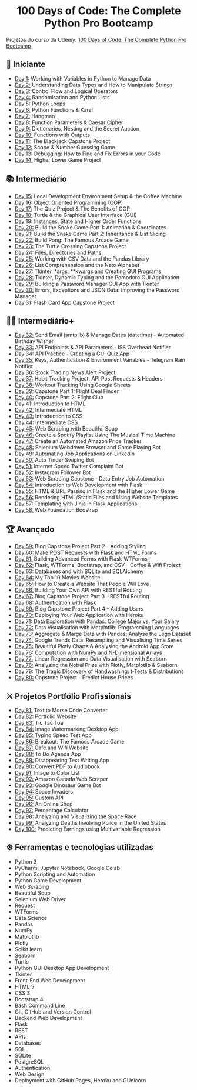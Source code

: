 <h1 align="center">100 Days of Code: The Complete Python Pro Bootcamp</h1>

Projetos do curso da Udemy: [100 Days of Code: The Complete Python Pro Bootcamp](https://www.udemy.com/course/100-days-of-code/)

## 🔰 Iniciante 
- [Day 1:](https://github.com/renzoyuta/100-days-of-code-python/tree/main/Day01) Working with Variables in Python to Manage Data
- [Day 2:](https://github.com/renzoyuta/100-days-of-code-python/tree/main/Day02) Understanding Data Types and How to Manipulate Strings
- [Day 3:](https://github.com/renzoyuta/100-days-of-code-python/tree/main/Day03) Control Flow and Logical Operators
- [Day 4:](https://github.com/renzoyuta/100-days-of-code-python/tree/main/Day04) Randomisation and Python Lists
- [Day 5:](https://github.com/renzoyuta/100-days-of-code-python/tree/main/Day05) Python Loops
- [Day 6:](https://github.com/renzoyuta/100-days-of-code-python/tree/main/Day06) Python Functions & Karel
- [Day 7:](https://github.com/renzoyuta/100-days-of-code-python/tree/main/Day07) Hangman
- [Day 8:](https://github.com/renzoyuta/100-days-of-code-python/tree/main/Day08) Function Parameters & Caesar Cipher
- [Day 9:](https://github.com/renzoyuta/100-days-of-code-python/tree/main/Day09) Dictionaries, Nesting and the Secret Auction
- [Day 10:](https://github.com/renzoyuta/100-days-of-code-python/tree/main/Day10) Functions with Outputs
- [Day 11:](https://github.com/renzoyuta/100-days-of-code-python/tree/main/Day11) The Blackjack Capstone Project
- [Day 12:](https://github.com/renzoyuta/100-days-of-code-python/tree/main/Day12) Scope & Number Guessing Game
- [Day 13:](https://github.com/renzoyuta/100-days-of-code-python/tree/main/Day13) Debugging: How to Find and Fix Errors in your Code
- [Day 14:](https://github.com/renzoyuta/100-days-of-code-python/tree/main/Day14) Higher Lower Game Project

## 📚 Intermediário
- [Day 15:](https://github.com/renzoyuta/100-days-of-code-python/tree/main/Day15) Local Development Environment Setup & the Coffee Machine
- [Day 16:](https://github.com/renzoyuta/100-days-of-code-python/tree/main/Day16) Object Oriented Programming (OOP)
- [Day 17:](https://github.com/renzoyuta/100-days-of-code-python/tree/main/Day17) The Quiz Project & The Benefits of OOP
- [Day 18:](https://github.com/renzoyuta/100-days-of-code-python/tree/main/Day18) Turtle & the Graphical User Interface (GUI)
- [Day 19:](https://github.com/renzoyuta/100-days-of-code-python/tree/main/Day19) Instances, State and Higher Order Functions
- [Day 20:](https://github.com/renzoyuta/100-days-of-code-python/tree/main/Day20) Build the Snake Game Part 1: Animation & Coordinates
- [Day 21:](https://github.com/renzoyuta/100-days-of-code-python/tree/main/Day21) Build the Snake Game Part 2: Inheritance & List Slicing
- [Day 22:](https://github.com/renzoyuta/100-days-of-code-python/tree/main/Day22) Build Pong: The Famous Arcade Game
- [Day 23:](https://github.com/renzoyuta/100-days-of-code-python/tree/main/Day23) The Turtle Crossing Capstone Project
- [Day 24:](https://github.com/renzoyuta/100-days-of-code-python/tree/main/Day24) Files, Directories and Paths
- [Day 25:](https://github.com/renzoyuta/100-days-of-code-python/tree/main/Day25) Working with CSV Data and the Pandas Library
- [Day 26:](https://github.com/renzoyuta/100-days-of-code-python/tree/main/Day26) List Comprehension and the Nato Alphabet
- [Day 27:](https://github.com/renzoyuta/100-days-of-code-python/tree/main/Day27) Tkinter, *args, **kwargs and Creating GUI Programs
- [Day 28:](https://github.com/renzoyuta/100-days-of-code-python/tree/main/Day28) Tkinter, Dynamic Typing and the Pomodoro GUI Application
- [Day 29:](https://github.com/renzoyuta/100-days-of-code-python/tree/main/Day29) Building a Password Manager GUI App with Tkinter
- [Day 30:](https://github.com/renzoyuta/100-days-of-code-python/tree/main/Day30) Errors, Exceptions and JSON Data: Improving the Password Manager
- [Day 31:](https://github.com/renzoyuta/100-days-of-code-python/tree/main/Day31) Flash Card App Capstone Project

## 👨‍💻 Intermediário+
- [Day 32:](https://github.com/renzoyuta/100-days-of-code-python/tree/main/Day32) Send Email (smtplib) & Manage Dates (datetime) - Automated Birthday Wisher
- [Day 33:](https://github.com/renzoyuta/100-days-of-code-python/tree/main/Day33) API Endpoints & API Parameters - ISS Overhead Notifier
- [Day 34:](https://github.com/renzoyuta/100-days-of-code-python/tree/main/Day34) API Practice - Creating a GUI Quiz App
- [Day 35:](https://github.com/renzoyuta/100-days-of-code-python/tree/main/Day35) Keys, Authentication & Environment Variables - Telegram Rain Notifier
- [Day 36:](https://github.com/renzoyuta/100-days-of-code-python/tree/main/Day36) Stock Trading News Alert Project
- [Day 37:](https://github.com/renzoyuta/100-days-of-code-python/tree/main/Day37) Habit Tracking Project: API Post Requests & Headers
- [Day 38:](https://github.com/renzoyuta/100-days-of-code-python/tree/main/Day38) Workout Tracking Using Google Sheets
- [Day 39:](https://github.com/renzoyuta/100-days-of-code-python/tree/main/Day39) Capstone Part 1: Flight Deal Finder
- [Day 40:](https://github.com/renzoyuta/100-days-of-code-python/tree/main/Day40) Capstone Part 2: Flight Club
- [Day 41:](https://github.com/renzoyuta/100-days-of-code-python/tree/main/Day41) Introduction to HTML
- [Day 42:](https://github.com/renzoyuta/100-days-of-code-python/tree/main/Day42) Intermediate HTML
- [Day 43:](https://github.com/renzoyuta/100-days-of-code-python/tree/main/Day43) Introduction to CSS
- [Day 44:](https://github.com/renzoyuta/100-days-of-code-python/tree/main/Day44) Intermediate CSS
- [Day 45:](https://github.com/renzoyuta/100-days-of-code-python/tree/main/Day45) Web Scraping with Beautiful Soup
- [Day 46:](https://github.com/renzoyuta/100-days-of-code-python/tree/main/Day46) Create a Spotify Playlist Using The Musical Time Machine
- [Day 47:](https://github.com/renzoyuta/100-days-of-code-python/tree/main/Day47) Create an Automated Amazon Price Tracker
- [Day 48:](https://github.com/renzoyuta/100-days-of-code-python/tree/main/Day48) Selenium Webdriver Browser and Game Playing Bot
- [Day 49:](https://github.com/renzoyuta/100-days-of-code-python/tree/main/Day49) Automating Job Applications on LinkedIn
- [Day 50:](https://github.com/renzoyuta/100-days-of-code-python/tree/main/Day50) Auto Tinder Swiping Bot
- [Day 51:](https://github.com/renzoyuta/100-days-of-code-python/tree/main/Day51) Internet Speed Twitter Complaint Bot
- [Day 52:](https://github.com/renzoyuta/100-days-of-code-python/tree/main/Day52) Instagram Follower Bot
- [Day 53:](https://github.com/renzoyuta/100-days-of-code-python/tree/main/Day53) Web Scraping Capstone - Data Entry Job Automation
- [Day 54:](https://github.com/renzoyuta/100-days-of-code-python/tree/main/Day54) Introduction to Web Development with Flask
- [Day 55:](https://github.com/renzoyuta/100-days-of-code-python/tree/main/Day55) HTML & URL Parsing in Flask and the Higher Lower Game
- [Day 56:](https://github.com/renzoyuta/100-days-of-code-python/tree/main/Day56) Rendering HTML/Static Files and Using Website Templates
- [Day 57:](https://github.com/renzoyuta/100-days-of-code-python/tree/main/Day57) Templating with Jinja in Flask Applications
- [Day 58:](https://github.com/renzoyuta/100-days-of-code-python/tree/main/Day58) Web Foundation Boostrap

## 🏆 Avançado
- [Day 59:](https://github.com/renzoyuta/100-days-of-code-python/tree/main/Day59) Blog Capstone Project Part 2 - Adding Styling
- [Day 60:](https://github.com/renzoyuta/100-days-of-code-python/tree/main/Day60) Make POST Requests with Flask and HTML Forms
- [Day 61:](https://github.com/renzoyuta/100-days-of-code-python/tree/main/Day61) Building Advanced Forms with Flask-WTForms
- [Day 62:](https://github.com/renzoyuta/100-days-of-code-python/tree/main/Day62) Flask, WTForms, Bootstrap, and CSV - Coffee & Wifi Project
- [Day 63:](https://github.com/renzoyuta/100-days-of-code-python/tree/main/Day63) Databases and with SQLite and SQLAlchemy
- [Day 64:](https://github.com/renzoyuta/100-days-of-code-python/tree/main/Day64) My Top 10 Movies Website
- [Day 65:](https://github.com/renzoyuta/100-days-of-code-python/tree/main/Day65) How to Create a Website That People Will Love
- [Day 66:](https://github.com/renzoyuta/100-days-of-code-python/tree/main/Day66) Building Your Own API with RESTful Routing
- [Day 67:](https://github.com/renzoyuta/100-days-of-code-python/tree/main/Day67) Blog Capstone Project Part 3 - RESTful Routing
- [Day 68:](https://github.com/renzoyuta/100-days-of-code-python/tree/main/Day68) Authentication with Flask
- [Day 69:](https://github.com/renzoyuta/100-days-of-code-python/tree/main/Day69) Blog Capstone Project Part 4 - Adding Users
- [Day 70:](https://github.com/renzoyuta/100-days-of-code-python/tree/main/Day70) Deploying Your Web Application with Heroku
- [Day 71:](https://github.com/renzoyuta/100-days-of-code-python/tree/main/Day71) Data Exploration with Pandas: College Major vs. Your Salary
- [Day 72:](https://github.com/renzoyuta/100-days-of-code-python/tree/main/Day72) Data Visualisation with Matplotlib: Programming Languages
- [Day 73:](https://github.com/renzoyuta/100-days-of-code-python/tree/main/Day73) Aggregate & Marge Data with Pandas: Analyse the Lego Dataset
- [Day 74:](https://github.com/renzoyuta/100-days-of-code-python/tree/main/Day74) Google Trends Data: Resampling and Visualising Time Series
- [Day 75:](https://github.com/renzoyuta/100-days-of-code-python/tree/main/Day75) Beautiful Plotly Charts & Analysing the Android App Store
- [Day 76:](https://github.com/renzoyuta/100-days-of-code-python/tree/main/Day76) Computation with NumPy and N-Dimensional Arrays
- [Day 77:](https://github.com/renzoyuta/100-days-of-code-python/tree/main/Day77) Linear Regression and Data Visualisation with Seaborn
- [Day 78:](https://github.com/renzoyuta/100-days-of-code-python/tree/main/Day78) Analysing the Nobel Prize with Plotly, Matplotlib & Seaborn
- [Day 79:](https://github.com/renzoyuta/100-days-of-code-python/tree/main/Day79) The Tragic Discovery of Handwashing: t-Tests & Distributions
- [Day 80:](https://github.com/renzoyuta/100-days-of-code-python/tree/main/Day80) Capstone Project - Predict House Prices

## ⚔ Projetos Portfólio Profissionais
- [Day 81:](https://github.com/renzoyuta/100-days-of-code-python/tree/main/Day81) Text to Morse Code Converter
- [Day 82:](https://github.com/renzoyuta/100-days-of-code-python/tree/main/Day82) Portfolio Website
- [Day 83:](https://github.com/renzoyuta/100-days-of-code-python/tree/main/Day83) Tic Tac Toe
- [Day 84:](https://github.com/renzoyuta/100-days-of-code-python/tree/main/Day84) Image Watermarking Desktop App
- [Day 85:](https://github.com/renzoyuta/100-days-of-code-python/tree/main/Day85) Typing Speed Test App
- [Day 86:](https://github.com/renzoyuta/100-days-of-code-python/tree/main/Day86) Breakout: The Famous Arcade Game
- [Day 87:](https://github.com/renzoyuta/100-days-of-code-python/tree/main/Day87) Cafe and Wifi Website
- [Day 88:](https://github.com/renzoyuta/100-days-of-code-python/tree/main/Day88) To Do Agenda App
- [Day 89:](https://github.com/renzoyuta/100-days-of-code-python/tree/main/Day89) Disappearing Text Writing App
- [Day 90:](https://github.com/renzoyuta/100-days-of-code-python/tree/main/Day90) Convert PDF to Audiobook
- [Day 91:](https://github.com/renzoyuta/100-days-of-code-python/tree/main/Day91) Image to Color List
- [Day 92:](https://github.com/renzoyuta/100-days-of-code-python/tree/main/Day92) Amazon Canada Web Scraper
- [Day 93:](https://github.com/renzoyuta/100-days-of-code-python/tree/main/Day93) Google Dinosaur Game Bot
- [Day 94:](https://github.com/renzoyuta/100-days-of-code-python/tree/main/Day94) Space Invaders
- [Day 95:](https://github.com/renzoyuta/100-days-of-code-python/tree/main/Day95) Custom API
- [Day 96:](https://github.com/renzoyuta/100-days-of-code-python/tree/main/Day96) An Online Shop
- [Day 97:](https://github.com/renzoyuta/100-days-of-code-python/tree/main/Day97) Percentage Calculator
- [Day 98:](https://github.com/renzoyuta/100-days-of-code-python/tree/main/Day98) Analyzing and Visualizing the Space Race
- [Day 99:](https://github.com/renzoyuta/100-days-of-code-python/tree/main/Day99) Analyzing Deaths Involving Police in the United States
- [Day 100:](https://github.com/renzoyuta/100-days-of-code-python/tree/main/Day100) Predicting Earnings using Multivariable Regression

## ⚙ Ferramentas e tecnologias utilizadas
- Python 3
- PyCharm, Jupyter Notebook, Google Colab
- Python Scripting and Automation
- Python Game Development
- Web Scraping
- Beautiful Soup
- Selenium Web Driver
- Request
- WTForms
- Data Science
- Pandas
- NumPy
- Matplotlib
- Plotly
- Scikit learn
- Seaborn
- Turtle
- Python GUI Desktop App Development
- Tkinter
- Front-End Web Development
- HTML 5
- CSS 3
- Bootstrap 4
- Bash Command Line
- Git, GitHub and Version Control
- Backend Web Development
- Flask
- REST
- APIs
- Databases
- SQL
- SQLite
- PostgreSQL
- Authentication
- Web Design
- Deployment with GitHub Pages, Heroku and GUnicorn